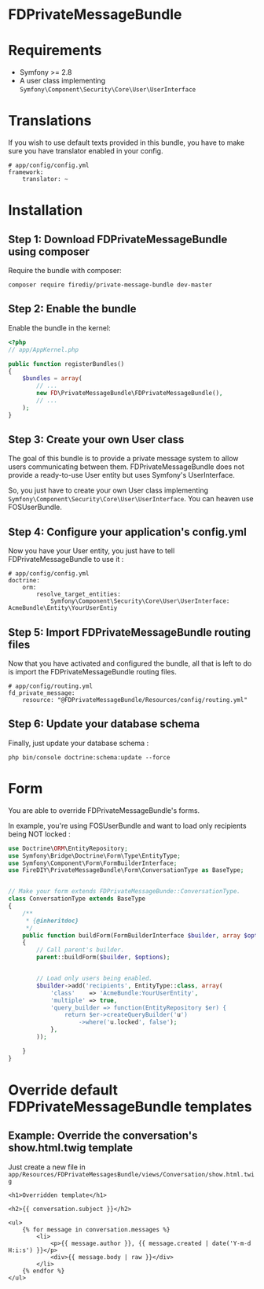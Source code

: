 FDPrivateMessageBundle
====================

# Requirements
* Symfony >= 2.8
* A user class implementing ```Symfony\Component\Security\Core\User\UserInterface```

# Translations
If you wish to use default texts provided in this bundle, you have to make sure you have translator enabled in your config.
```
# app/config/config.yml
framework:
    translator: ~
```

# Installation
## Step 1: Download FDPrivateMessageBundle using composer
Require the bundle with composer:
```
composer require firediy/private-message-bundle dev-master
```

## Step 2:  Enable the bundle
Enable the bundle in the kernel:
```php
<?php
// app/AppKernel.php

public function registerBundles()
{
    $bundles = array(
        // ...
        new FD\PrivateMessageBundle\FDPrivateMessageBundle(),
        // ...
    );
}
```

## Step 3: Create your own User class
The goal of this bundle is to provide a private message system to allow users communicating between them.
FDPrivateMessageBundle does not provide a ready-to-use User entity but uses Symfony's UserInterface.

So, you just have to create your own User class implementing ```Symfony\Component\Security\Core\User\UserInterface```.
You can heaven use FOSUserBundle.

## Step 4: Configure your application's config.yml
Now you have your User entity, you just have to tell FDPrivateMessageBundle to use it :
```
# app/config/config.yml
doctrine:
    orm:
        resolve_target_entities:
            Symfony\Component\Security\Core\User\UserInterface: AcmeBundle\Entity\YourUserEntiy
```

## Step 5: Import FDPrivateMessageBundle routing files
Now that you have activated and configured the bundle, all that is left to do is import the FDPrivateMessageBundle routing files.


```
# app/config/routing.yml
fd_private_message:
    resource: "@FDPrivateMessageBundle/Resources/config/routing.yml"
```

## Step 6: Update your database schema
Finally, just update your database schema :
```
php bin/console doctrine:schema:update --force
```


# Form
You are able to override FDPrivateMessageBundle's forms.

In example, you're using FOSUserBundle and want to load only recipients being NOT locked :

```php
use Doctrine\ORM\EntityRepository;
use Symfony\Bridge\Doctrine\Form\Type\EntityType;
use Symfony\Component\Form\FormBuilderInterface;
use FireDIY\PrivateMessageBundle\Form\ConversationType as BaseType;


// Make your form extends FDPrivateMessageBunde::ConversationType.
class ConversationType extends BaseType
{
    /**
     * {@inheritdoc}
     */
    public function buildForm(FormBuilderInterface $builder, array $options)
    {
        // Call parent's builder.
        parent::buildForm($builder, $options);


        // Load only users being enabled.
        $builder->add('recipients', EntityType::class, array(
            'class'    => 'AcmeBundle:YourUserEntity',
            'multiple' => true,
            'query_builder => function(EntityRepository $er) {
                return $er->createQueryBuilder('u')
                    ->where('u.locked', false');
            },
        ));

    }
}
```

# Override default FDPrivateMessageBundle templates
## Example: Override the conversation's show.html.twig template
Just create a new file in ```app/Resources/FDPrivateMessagesBundle/views/Conversation/show.html.twig```
```twig
<h1>Overridden template</h1>

<h2>{{ conversation.subject }}</h2>

<ul>
    {% for message in conversation.messages %}
        <li>
            <p>{{ message.author }}, {{ message.created | date('Y-m-d H:i:s') }}</p>
            <div>{{ message.body | raw }}</div>
        </li>
    {% endfor %}
</ul>
```